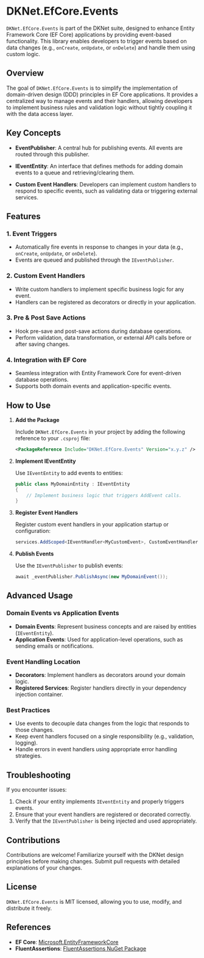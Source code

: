 # DKNet.EfCore.Events

`DKNet.EfCore.Events` is part of the DKNet suite, designed to enhance Entity Framework Core (EF Core) applications by providing event-based functionality. This library enables developers to trigger events based on data changes (e.g., `onCreate`, `onUpdate`, or `onDelete`) and handle them using custom logic.

## Overview

The goal of `DKNet.EfCore.Events` is to simplify the implementation of domain-driven design (DDD) principles in EF Core applications. It provides a centralized way to manage events and their handlers, allowing developers to implement business rules and validation logic without tightly coupling it with the data access layer.

## Key Concepts

- **EventPublisher**: A central hub for publishing events. All events are routed through this publisher.

- **IEventEntity**: An interface that defines methods for adding domain events to a queue and retrieving/clearing them.

- **Custom Event Handlers**: Developers can implement custom handlers to respond to specific events, such as validating data or triggering external services.

## Features

### 1. **Event Triggers**
- Automatically fire events in response to changes in your data (e.g., `onCreate`, `onUpdate`, or `onDelete`).
- Events are queued and published through the `IEventPublisher`.

### 2. **Custom Event Handlers**
- Write custom handlers to implement specific business logic for any event.
- Handlers can be registered as decorators or directly in your application.

### 3. **Pre & Post Save Actions**
- Hook pre-save and post-save actions during database operations.
- Perform validation, data transformation, or external API calls before or after saving changes.

### 4. **Integration with EF Core**
- Seamless integration with Entity Framework Core for event-driven database operations.
- Supports both domain events and application-specific events.

## How to Use

1. **Add the Package**

   Include `DKNet.EfCore.Events` in your project by adding the following reference to your `.csproj` file:

   ```xml
   <PackageReference Include="DKNet.EfCore.Events" Version="x.y.z" />
   ```

2. **Implement IEventEntity**

   Use `IEventEntity` to add events to entities:

   ```csharp
   public class MyDomainEntity : IEventEntity
   {
       // Implement business logic that triggers AddEvent calls.
   }
   ```

3. **Register Event Handlers**

   Register custom event handlers in your application startup or configuration:

   ```csharp
   services.AddScoped<IEventHandler<MyCustomEvent>, CustomEventHandler>();
   ```

4. **Publish Events**

   Use the `IEventPublisher` to publish events:

   ```csharp
   await _eventPublisher.PublishAsync(new MyDomainEvent());
   ```

## Advanced Usage

### Domain Events vs Application Events
- **Domain Events**: Represent business concepts and are raised by entities (`IEventEntity`).
- **Application Events**: Used for application-level operations, such as sending emails or notifications.

### Event Handling Location
- **Decorators**: Implement handlers as decorators around your domain logic.
- **Registered Services**: Register handlers directly in your dependency injection container.

### Best Practices
- Use events to decouple data changes from the logic that responds to those changes.
- Keep event handlers focused on a single responsibility (e.g., validation, logging).
- Handle errors in event handlers using appropriate error handling strategies.

## Troubleshooting

If you encounter issues:
1. Check if your entity implements `IEventEntity` and properly triggers events.
2. Ensure that your event handlers are registered or decorated correctly.
3. Verify that the `IEventPublisher` is being injected and used appropriately.

## Contributions

Contributions are welcome! Familiarize yourself with the DKNet design principles before making changes. Submit pull requests with detailed explanations of your changes.

## License

`DKNet.EfCore.Events` is MIT licensed, allowing you to use, modify, and distribute it freely.

## References

- **EF Core**: [Microsoft.EntityFrameworkCore](https://www.nuget.org/packages/Microsoft.EntityFrameworkCore)
- **FluentAssertions**: [FluentAssertions NuGet Package](https://www.nuget.org/packages/FluentAssertions)